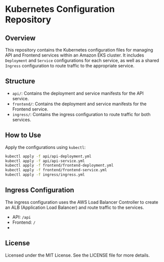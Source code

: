 # Kubernetes Configuration Repository

## Overview

This repository contains the Kubernetes configuration files for managing API and Frontend services within an Amazon EKS cluster. It includes `Deployment` and `Service` configurations for each service, as well as a shared `Ingress` configuration to route traffic to the appropriate service.

## Structure

- `api/`: Contains the deployment and service manifests for the API service.
- `frontend/`: Contains the deployment and service manifests for the Frontend service.
- `ingress/`: Contains the ingress configuration to route traffic for both services.

## How to Use

Apply the configurations using `kubectl`:

```bash
kubectl apply -f api/api-deployment.yml
kubectl apply -f api/api-service.yml
kubectl apply -f frontend/frontend-deployment.yml
kubectl apply -f frontend/frontend-service.yml
kubectl apply -f ingress/ingress.yml
```

## Ingress Configuration
The ingress configuration uses the AWS Load Balancer Controller to create an ALB (Application Load Balancer) and route traffic to the services.

- API: `/api`
- Frontend: `/`
- 
## License

Licensed under the MIT License. See the LICENSE file for more details.
